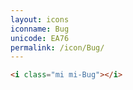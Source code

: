```yaml
---
layout: icons
iconname: Bug
unicode: EA76
permalink: /icon/Bug/
---
```


``` html
<i class="mi mi-Bug"></i>
```
